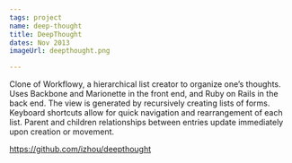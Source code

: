 ```yaml
---
tags: project
name: deep-thought
title: DeepThought
dates: Nov 2013
imageUrl: deepthought.png

---
```

Clone of Workflowy, a hierarchical list creator to organize one’s thoughts. Uses Backbone and Marionette in the front end, and Ruby on Rails in the back end. The view is generated by recursively creating lists of forms. Keyboard shortcuts allow for quick navigation and rearrangement of each list. Parent and children relationships between entries update immediately upon creation or movement. 

https://github.com/izhou/deepthought